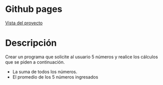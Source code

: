 <!DOCTYPE html>
<html>

<head>
  <meta charset="utf-8">
  <meta name="viewport" content="width=device-width, initial-scale=1.0">
  <link rel="stylesheet" href="https://stackedit.io/style.css" />
</head>

<body class="stackedit">
  <div class="stackedit__html">
    <h1 id="github-pages">Github pages</h1>
    <p><a href="https://josefamendezpruebaunodl.ga/Unidad_3/3_1_VariablesYOperadoresLogicos/index.html">Vista
        del proyecto</a></p>
    <h1 id="desafío">Descripción </h1>
    <p> Crear un programa que solicite al usuario 5 números y realice los cálculos que se
        piden a continuación.</p>
        <ul>
        <li>
        La suma de todos los números.
        </li>
        <li>
        El promedio de los 5 números ingresados
        </li>
        </ul>
  </div>
</body>

</html>
